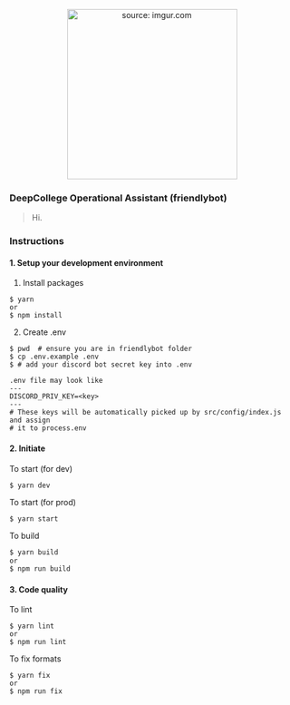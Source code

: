 <p align="center">
<a href="https://i.imgur.com/gW21Bko.jpg"><img width="300" src="https://i.imgur.com/gW21Bko.jpg" title="source: imgur.com" /></a>
<h3>DeepCollege Operational Assistant (friendlybot)</h3>
</p>

> Hi.

### Instructions

#### 1. Setup your development environment


1. Install packages
```angular2html
$ yarn
or
$ npm install
```

2. Create .env

```angular2html
$ pwd  # ensure you are in friendlybot folder
$ cp .env.example .env
$ # add your discord bot secret key into .env

.env file may look like
---
DISCORD_PRIV_KEY=<key>
---
# These keys will be automatically picked up by src/config/index.js and assign
# it to process.env
```

#### 2. Initiate

To start (for dev)

```$ yarn dev```

To start (for prod)

```$ yarn start```

To build

```bash
$ yarn build
or 
$ npm run build
```

#### 3. Code quality

To lint
```angular2html
$ yarn lint
or 
$ npm run lint
```

To fix formats
```angular2html
$ yarn fix
or 
$ npm run fix
```